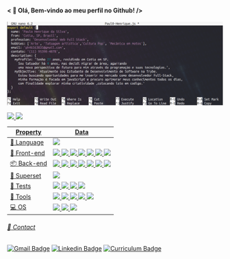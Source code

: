 
#### < 👋 Olá, Bem-vindo ao meu perfil no Github! />
![img](Paul0-Henrique.png)

<div align="lefth">
  <a href="https://github.com/Paul0-Henrique-Da-Silva">
  <img height="180em" src="https://github-readme-stats.vercel.app/api?username=Paul0-Henrique-Da-Silva&show_icons=true&theme=codeSTACKr&include_all_commits=true&count_private=true"/>
  <img height="180em" src="https://github-readme-stats.vercel.app/api/top-langs/?username=Paul0-Henrique-Da-Silva&layout=compact&langs_count=7&theme=codeSTACKr"/>
</div>
 

| Property                                        | Data          
|------------------------------------------------|---------------------------------------------------------------------------------------------------------|
|:abacus: Language                                     |<img src="https://img.shields.io/badge/-JavaScript-eed718?style=flat&logo=javascript&logoColor=ffffff">|
|  :page_with_curl: Front-end                 |<img src="https://img.shields.io/badge/-HTML5-E34F26?style=flat&logo=html5&logoColor=white"> <img src= "https://img.shields.io/badge/-CSS3-1572B6?style=flat&logo=css3&logoColor=white"> <img src="https://img.shields.io/badge/-Bootstrap-563D7C?style=flat&logo=bootstrap&logoColor=white"> <img src="https://img.shields.io/badge/-Sass-cc6699?style=flat&logo=sass&logoColor=ffffff"> <img src="https://img.shields.io/badge/-React-130f81?style=flat&logo=react&logoColor=white"> <img src="https://img.shields.io/badge/-Redux-34164e?style=flat&logo=redux&logoColor=white"> <img src="https://img.shields.io/badge/-ReactRouter-ea0655?style=flat&logo=reactRouter&logoColor=white">|  
|📦  Back-end                                | <img src="https://img.shields.io/badge/-Node.js-3C873A?style=flat&logo=Node.js&logoColor=white"> <img src="https://img.shields.io/badge/-Jwt-262927?style=flat&logo=JSON%20web%20tokens&logoColor=white"> <img src="https://img.shields.io/badge/-Sequelize-1572B6?style=flat&logo=sequelize&logoColor=white"> <img src="https://img.shields.io/badge/-Express.js-787878?style=flat&logo=express&logoColor=white"> <img src="https://img.shields.io/badge/-MySQL-F29111?style=flat&logo=mysql&logoColor=FFFFFF"> <img src="https://img.shields.io/badge/-MongoDB-4DB33D?style=flat&logo=mongodb&logoColor=FFFFFF"> <img src="https://img.shields.io/badge/-Docker-1572B6?style=flat&logo=docker&logoColor=white"> |
| :mechanical_arm: Superset                   | <img src="https://img.shields.io/badge/-TypeScript-007ACC?style=flat&logo=typescript&logoColor=white">
|  :hammer: Tests                            | <img src="https://img.shields.io/badge/-TestingLibrary-cd0000?style=flat&logo=testingLibrary&logoColor=white"> <img src="https://img.shields.io/badge/-Jest-31b012?style=flat&logo=jest&logoColor=white"> <img src="https://img.shields.io/badge/-Mocha-7e4813?style=flat&logo=mocha&logoColor=white"> <img src="https://img.shields.io/badge/-Supertest-31b012">|
|  :wrench: Tools                             |  <img src="http://img.shields.io/badge/-Git-F1502F?style=flat&logo=git&logoColor=FFFFFF"> <img src="http://img.shields.io/badge/-Github-787878?style=flat&logo=github&logoColor=FFFFFF"> <img src="http://img.shields.io/badge/-VS%20Code-007ACC?style=flat&logo=visual%20studio%20code&logoColor=white"> <img src="https://img.shields.io/badge/-Insomnia-5e2597?style=flat&logo=insomnia&logoColor=white"> <img src="http://img.shields.io/badge/-SublimeText-e2a223?style=flat&logo=sublimeText&logoColor=FFFFFF">  |  
| :computer: OS                               | <img src="http://img.shields.io/badge/-Windows-007ACC?style=flat&logo=windows&logoColor=white"> <img src="https://img.shields.io/badge/-Ubunto-ff4e26?style=flat&logo=ubuntu&logoColor=white"> <img src="https://img.shields.io/badge/-gentoo-563D7C?style=flat&logo=gentoo&logoColor=white"> |    
  
   
###### :speech_balloon: Contact
  
[![Gmail Badge](https://img.shields.io/badge/-Gmail-c14438?style=flat&logo=Gmail&logoColor=white&link=mailto:ph46163835@gmail.com)](mailto:ph46163835@gmail.com)
[![Linkedin Badge](https://img.shields.io/badge/-Linkedin-blue?style=flat&logo=Linkedin&logoColor=white&link=https://www.linkedin.com/in/Paul0-Henrique-Da-Silva)](https://www.linkedin.com/in/Paul0-Henrique-Da-Silva)
[![Curriculum Badge](https://img.shields.io/badge/-Curriculum-37513b?style=flat&logo=Contact&logoColor=white&link=https://docs.google.com/document/d/1hAzX8yfISevrKbz2P9Uwq_I0Ozyx1OCo/edit?usp=sharing&ouid=111255368468695881954&rtpof=true&sd=true)](https://docs.google.com/document/d/1hAzX8yfISevrKbz2P9Uwq_I0Ozyx1OCo/edit?usp=sharing&ouid=111255368468695881954&rtpof=true&sd=true)



  
 
